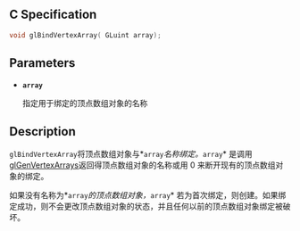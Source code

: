 ## C Specification

```c
void glBindVertexArray(	GLuint array);
```

## Parameters

- **`array`**

  指定用于绑定的顶点数组对象的名称

  

## Description

`glBindVertexArray`将顶点数组对象与*`array`*名称绑定。*`array`* 是调用[glGenVertexArrays](https://www.khronos.org/registry/OpenGL-Refpages/gl4/html/glGenVertexArrays.xhtml)返回得顶点数组对象的名称或用 0 来断开现有的顶点数组对象的绑定。

如果没有名称为*`array`*的顶点数组对象，*`array`* 若为首次绑定，则创建。如果绑定成功，则不会更改顶点数组对象的状态，并且任何以前的顶点数组对象绑定被破坏。